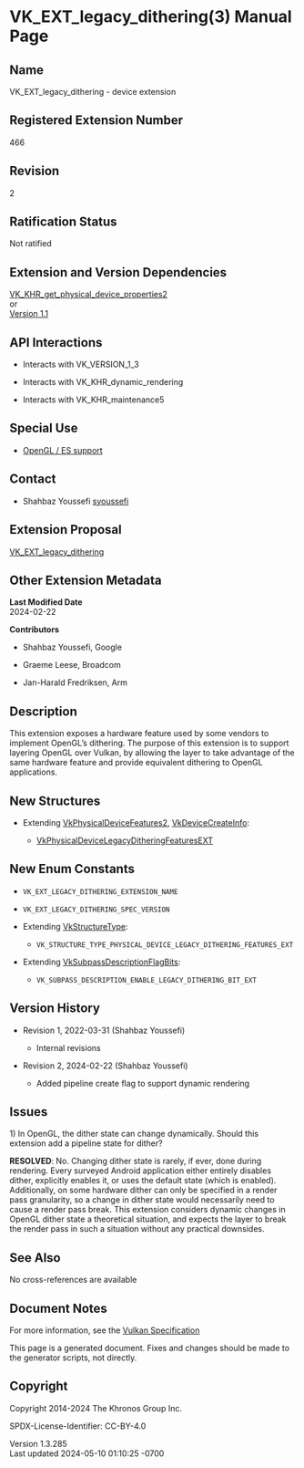 # VK_EXT_legacy_dithering(3) Manual Page

## Name

VK_EXT_legacy_dithering - device extension



## <a href="#_registered_extension_number" class="anchor"></a>Registered Extension Number

466

## <a href="#_revision" class="anchor"></a>Revision

2

## <a href="#_ratification_status" class="anchor"></a>Ratification Status

Not ratified

## <a href="#_extension_and_version_dependencies" class="anchor"></a>Extension and Version Dependencies

[VK_KHR_get_physical_device_properties2](https://registry.khronos.org/vulkan/specs/1.3-extensions/man/html/VK_KHR_get_physical_device_properties2.html)  
or  
[Version 1.1](#versions-1.1)  

## <a href="#_api_interactions" class="anchor"></a>API Interactions

- Interacts with VK_VERSION_1_3

- Interacts with VK_KHR_dynamic_rendering

- Interacts with VK_KHR_maintenance5

## <a href="#_special_use" class="anchor"></a>Special Use

- <a
  href="https://registry.khronos.org/vulkan/specs/1.3-extensions/html/vkspec.html#extendingvulkan-compatibility-specialuse"
  target="_blank" rel="noopener">OpenGL / ES support</a>

## <a href="#_contact" class="anchor"></a>Contact

- Shahbaz Youssefi <a
  href="https://github.com/KhronosGroup/Vulkan-Docs/issues/new?body=%5BVK_EXT_legacy_dithering%5D%20@syoussefi%0A*Here%20describe%20the%20issue%20or%20question%20you%20have%20about%20the%20VK_EXT_legacy_dithering%20extension*"
  target="_blank" rel="nofollow noopener"><em></em>syoussefi</a>

## <a href="#_extension_proposal" class="anchor"></a>Extension Proposal

[VK_EXT_legacy_dithering](https://github.com/KhronosGroup/Vulkan-Docs/tree/main/proposals/VK_EXT_legacy_dithering.adoc)

## <a href="#_other_extension_metadata" class="anchor"></a>Other Extension Metadata

**Last Modified Date**  
2024-02-22

**Contributors**  
- Shahbaz Youssefi, Google

- Graeme Leese, Broadcom

- Jan-Harald Fredriksen, Arm

## <a href="#_description" class="anchor"></a>Description

This extension exposes a hardware feature used by some vendors to
implement OpenGL’s dithering. The purpose of this extension is to
support layering OpenGL over Vulkan, by allowing the layer to take
advantage of the same hardware feature and provide equivalent dithering
to OpenGL applications.

## <a href="#_new_structures" class="anchor"></a>New Structures

- Extending [VkPhysicalDeviceFeatures2](https://registry.khronos.org/vulkan/specs/1.3-extensions/man/html/VkPhysicalDeviceFeatures2.html),
  [VkDeviceCreateInfo](https://registry.khronos.org/vulkan/specs/1.3-extensions/man/html/VkDeviceCreateInfo.html):

  - [VkPhysicalDeviceLegacyDitheringFeaturesEXT](https://registry.khronos.org/vulkan/specs/1.3-extensions/man/html/VkPhysicalDeviceLegacyDitheringFeaturesEXT.html)

## <a href="#_new_enum_constants" class="anchor"></a>New Enum Constants

- `VK_EXT_LEGACY_DITHERING_EXTENSION_NAME`

- `VK_EXT_LEGACY_DITHERING_SPEC_VERSION`

- Extending [VkStructureType](https://registry.khronos.org/vulkan/specs/1.3-extensions/man/html/VkStructureType.html):

  - `VK_STRUCTURE_TYPE_PHYSICAL_DEVICE_LEGACY_DITHERING_FEATURES_EXT`

- Extending
  [VkSubpassDescriptionFlagBits](https://registry.khronos.org/vulkan/specs/1.3-extensions/man/html/VkSubpassDescriptionFlagBits.html):

  - `VK_SUBPASS_DESCRIPTION_ENABLE_LEGACY_DITHERING_BIT_EXT`

## <a href="#_version_history" class="anchor"></a>Version History

- Revision 1, 2022-03-31 (Shahbaz Youssefi)

  - Internal revisions

- Revision 2, 2024-02-22 (Shahbaz Youssefi)

  - Added pipeline create flag to support dynamic rendering

## <a href="#_issues" class="anchor"></a>Issues

1\) In OpenGL, the dither state can change dynamically. Should this
extension add a pipeline state for dither?

**RESOLVED**: No. Changing dither state is rarely, if ever, done during
rendering. Every surveyed Android application either entirely disables
dither, explicitly enables it, or uses the default state (which is
enabled). Additionally, on some hardware dither can only be specified in
a render pass granularity, so a change in dither state would necessarily
need to cause a render pass break. This extension considers dynamic
changes in OpenGL dither state a theoretical situation, and expects the
layer to break the render pass in such a situation without any practical
downsides.

## <a href="#_see_also" class="anchor"></a>See Also

No cross-references are available

## <a href="#_document_notes" class="anchor"></a>Document Notes

For more information, see the <a
href="https://registry.khronos.org/vulkan/specs/1.3-extensions/html/vkspec.html#VK_EXT_legacy_dithering"
target="_blank" rel="noopener">Vulkan Specification</a>

This page is a generated document. Fixes and changes should be made to
the generator scripts, not directly.

## <a href="#_copyright" class="anchor"></a>Copyright

Copyright 2014-2024 The Khronos Group Inc.

SPDX-License-Identifier: CC-BY-4.0

Version 1.3.285  
Last updated 2024-05-10 01:10:25 -0700
